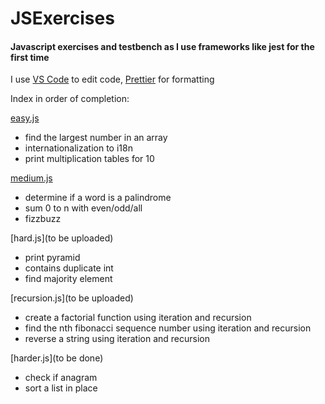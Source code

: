 # JSExercises

#### Javascript exercises and testbench as I use frameworks like jest for the first time

I use [VS Code](https://code.visualstudio.com/) to edit code, [Prettier](https://prettier.io/) for formatting

Index in order of completion:

[easy.js](./src/easy.js)

- find the largest number in an array
- internationalization to i18n
- print multiplication tables for 10

[medium.js](./src/medium.js)

- determine if a word is a palindrome
- sum 0 to n with even/odd/all
- fizzbuzz

[hard.js](to be uploaded)

- print pyramid
- contains duplicate int
- find majority element

[recursion.js](to be uploaded)

- create a factorial function using iteration and recursion
- find the nth fibonacci sequence number using iteration and recursion
- reverse a string using iteration and recursion

[harder.js](to be done)

- check if anagram
- sort a list in place
